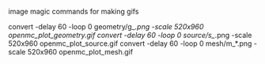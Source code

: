 image magic commands for making gifs

convert -delay 60 -loop 0 geometry/g_*.png -scale 520x960 openmc_plot_geometry.gif
convert -delay 60 -loop 0 source/s_*.png -scale 520x960 openmc_plot_source.gif
convert -delay 60 -loop 0 mesh/m_*.png -scale 520x960 openmc_plot_mesh.gif
